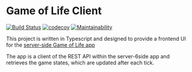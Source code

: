 # Game of Life Client
[![Build Status](https://app.travis-ci.com/AJ8GH/game-of-life-client.svg?branch=main)](https://app.travis-ci.com/AJ8GH/game-of-life-client)
[![codecov](https://codecov.io/gh/AJ8GH/game-of-life-client/branch/main/graph/badge.svg?token=H5OZ8QWUKB)](https://codecov.io/gh/AJ8GH/game-of-life-client)
[![Maintainability](https://api.codeclimate.com/v1/badges/da40f1e78e04f59acc75/maintainability)](https://codeclimate.com/github/AJ8GH/game-of-life-client/maintainability)

This project is written in Typescript and designed to provide a frontend UI for the [server-side Game of Life app](https://github.com/AJ8GH/game-of-life)

The app is a client of the REST API within the server-6side app and retrieves the game states, which are updated after each tick.

